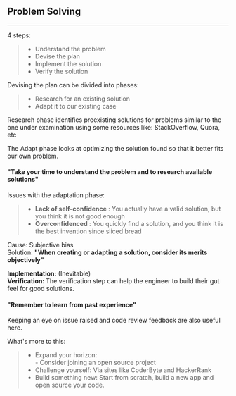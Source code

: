 ## Problem Solving
-----
4 steps:
> - Understand the problem
> - Devise the plan
> - Implement the solution
> - Verify the solution

Devising the plan can be divided into phases:
> - Research for an existing solution
> - Adapt it to our existing case

Research phase identifies preexisting solutions for problems similar to the one under examination using some resources like: StackOverflow, Quora, etc

The Adapt phase looks at optimizing the solution found so that it better fits our own problem.

#### "Take your time to understand the problem and to research available solutions"

Issues with the adaptation phase:
> - <b>Lack of self-confidence</b> : You actually have a valid solution, but you think it is not good enough
> - <b>Overconfidenced</b> : You quickly find a solution, and you think it is the best invention since sliced bread

Cause: Subjective bias <br>
Solution: <b>"When creating or adapting a solution, consider its merits objectively"</b>

<b>Implementation:</b> (Inevitable) <br>
<b>Verification: </b>The verification step can help the engineer to build their gut feel for good solutions. <br>
#### "Remember to learn from past experience"


Keeping an eye on issue raised and code review feedback are also useful here.

What's more to this:
> - Expand your horizon:<br>
     - Consider joining an open source project
> - Challenge yourself: Via sites like CoderByte and HackerRank
> - Build something new: Start from scratch, build a new app and open source your code.



